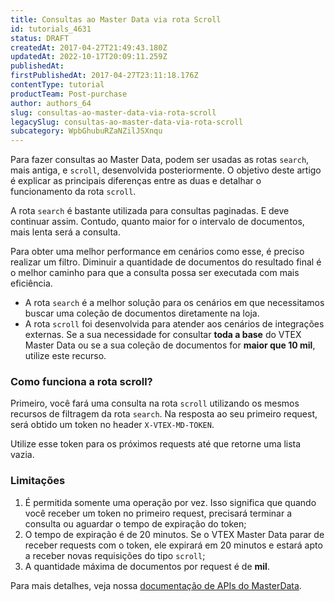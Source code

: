 ```yaml
---
title: Consultas ao Master Data via rota Scroll
id: tutorials_4631
status: DRAFT
createdAt: 2017-04-27T21:49:43.180Z
updatedAt: 2022-10-17T20:09:11.259Z
publishedAt: 
firstPublishedAt: 2017-04-27T23:11:18.176Z
contentType: tutorial
productTeam: Post-purchase
author: authors_64
slug: consultas-ao-master-data-via-rota-scroll
legacySlug: consultas-ao-master-data-via-rota-scroll
subcategory: WpbGhubuRZaNZilJSXnqu
---
```


Para fazer consultas ao Master Data, podem ser usadas as rotas `search`, mais antiga, e `scroll`, desenvolvida posteriormente. O objetivo deste artigo é explicar as principais diferenças entre as duas e detalhar o funcionamento da rota `scroll`.

A rota `search` é bastante utilizada para consultas paginadas. E deve continuar assim. Contudo, quanto maior for o intervalo de documentos, mais lenta será a consulta.

Para obter uma melhor performance em cenários como esse, é preciso realizar um filtro. Diminuir a quantidade de documentos do resultado final é o melhor caminho para que a consulta possa ser executada com mais eficiência.

- A rota `search` é a melhor solução para os cenários em que necessitamos buscar uma coleção de documentos diretamente na loja.
- A rota `scroll` foi desenvolvida para atender aos cenários de integrações externas. Se a sua necessidade for consultar **toda a base** do VTEX Master Data ou se a sua coleção de documentos for **maior que 10 mil**, utilize este recurso.

### Como funciona a rota scroll?

Primeiro, você fará uma consulta na rota `scroll` utilizando os mesmos recursos de filtragem da rota `search`. Na resposta ao seu primeiro request, será obtido um token no header `X-VTEX-MD-TOKEN`.

Utilize esse token para os próximos requests até que retorne uma lista vazia.

### Limitações

1. É permitida somente uma operação por vez. Isso significa que quando você receber um token no primeiro request, precisará terminar a consulta ou aguardar o tempo de expiração do token;
2. O tempo de expiração é de 20 minutos. Se o VTEX Master Data parar de receber requests com o token, ele expirará em 20 minutos e estará apto a receber novas requisições do tipo `scroll`;
3. A quantidade máxima de documentos por request é de **mil**.

Para mais detalhes, veja nossa [documentação de APIs do MasterData](https://developers.vtex.com/reference/master-data-api-v1-overview).

